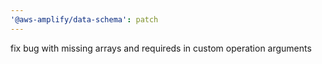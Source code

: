 ```yaml
---
'@aws-amplify/data-schema': patch
---
```


fix bug with missing arrays and requireds in custom operation arguments
